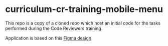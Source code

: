 # curriculum-cr-training-mobile-menu

This repo is a copy of a cloned repo which host an initial code for the tasks performed during the Code Reviewers training.



Application is based on this [Figma design](https://www.figma.com/file/t3EJUCAEViw3QasuJLPLVT/Microverse-Student-Potfolio-Templates-Main?node-id=1%3A1471).
